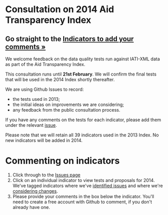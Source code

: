 Consultation on 2014 Aid Transparency Index
===========================================

Go straight to the [Indicators to add your comments &raquo;](https://github.com/pwyf/index-data-quality-tests/issues)
------------------------------------------------------------------------------------------------

We welcome feedback on the data quality tests run against IATI-XML data as part of the Aid Transparency Index.

This consultation runs until **21st February**. We will confirm the final tests that will be used in the 2014 Index shortly thereafter.

We are using Github Issues to record:
* the tests used in 2013;
* the initial ideas on improvements we are considering;
* any feedback from the public consultation process.

If you have any comments on the tests for each indicator, please add them under the relevant [issue](https://github.com/pwyf/index-data-quality-tests/issues).

Please note that we will retain all 39 indicators used in the 2013 Index. No new indicators will be added in 2014.

Commenting on indicators
========================
1. Click through to the [Issues page](https://github.com/pwyf/index-data-quality-tests/issues)
2. Click on an individual indicator to view tests and proposals for 2014. We've tagged indicators where we've [identified issues](https://github.com/pwyf/index-data-quality-tests/issues?labels=Issues+identified&page=1&state=open) and where we're [considering changes](https://github.com/pwyf/index-data-quality-tests/issues?labels=Considering+changes&page=1&state=open).
3. Please provide your comments in the box below the indicator. You'll need to create a free account with Github to comment, if you don't already have one.
